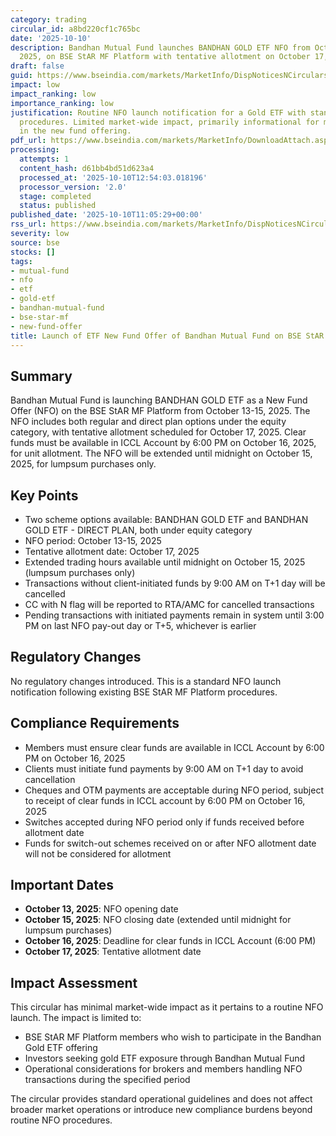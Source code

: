 ```yaml
---
category: trading
circular_id: a8bd220cf1c765bc
date: '2025-10-10'
description: Bandhan Mutual Fund launches BANDHAN GOLD ETF NFO from October 13-15,
  2025, on BSE StAR MF Platform with tentative allotment on October 17, 2025.
draft: false
guid: https://www.bseindia.com/markets/MarketInfo/DispNoticesNCirculars.aspx?Noticeid={E10FC2B9-5F05-42D7-8141-CCFA374E6827}&noticeno=20251010-22&dt=10/10/2025&icount=22&totcount=47&flag=0
impact: low
impact_ranking: low
importance_ranking: low
justification: Routine NFO launch notification for a Gold ETF with standard operational
  procedures. Limited market-wide impact, primarily informational for members interested
  in the new fund offering.
pdf_url: https://www.bseindia.com/markets/MarketInfo/DownloadAttach.aspx?id=20251010-22&attachedId=
processing:
  attempts: 1
  content_hash: d61bb4bd51d623a4
  processed_at: '2025-10-10T12:54:03.018196'
  processor_version: '2.0'
  stage: completed
  status: published
published_date: '2025-10-10T11:05:29+00:00'
rss_url: https://www.bseindia.com/markets/MarketInfo/DispNoticesNCirculars.aspx?Noticeid={E10FC2B9-5F05-42D7-8141-CCFA374E6827}&noticeno=20251010-22&dt=10/10/2025&icount=22&totcount=47&flag=0
severity: low
source: bse
stocks: []
tags:
- mutual-fund
- nfo
- etf
- gold-etf
- bandhan-mutual-fund
- bse-star-mf
- new-fund-offer
title: Launch of ETF New Fund Offer of Bandhan Mutual Fund on BSE StAR MF Platform
---
```


## Summary

Bandhan Mutual Fund is launching BANDHAN GOLD ETF as a New Fund Offer (NFO) on the BSE StAR MF Platform from October 13-15, 2025. The NFO includes both regular and direct plan options under the equity category, with tentative allotment scheduled for October 17, 2025. Clear funds must be available in ICCL Account by 6:00 PM on October 16, 2025, for unit allotment. The NFO will be extended until midnight on October 15, 2025, for lumpsum purchases only.

## Key Points

- Two scheme options available: BANDHAN GOLD ETF and BANDHAN GOLD ETF - DIRECT PLAN, both under equity category
- NFO period: October 13-15, 2025
- Tentative allotment date: October 17, 2025
- Extended trading hours available until midnight on October 15, 2025 (lumpsum purchases only)
- Transactions without client-initiated funds by 9:00 AM on T+1 day will be cancelled
- CC with N flag will be reported to RTA/AMC for cancelled transactions
- Pending transactions with initiated payments remain in system until 3:00 PM on last NFO pay-out day or T+5, whichever is earlier

## Regulatory Changes

No regulatory changes introduced. This is a standard NFO launch notification following existing BSE StAR MF Platform procedures.

## Compliance Requirements

- Members must ensure clear funds are available in ICCL Account by 6:00 PM on October 16, 2025
- Clients must initiate fund payments by 9:00 AM on T+1 day to avoid cancellation
- Cheques and OTM payments are acceptable during NFO period, subject to receipt of clear funds in ICCL account by 6:00 PM on October 16, 2025
- Switches accepted during NFO period only if funds received before allotment date
- Funds for switch-out schemes received on or after NFO allotment date will not be considered for allotment

## Important Dates

- **October 13, 2025**: NFO opening date
- **October 15, 2025**: NFO closing date (extended until midnight for lumpsum purchases)
- **October 16, 2025**: Deadline for clear funds in ICCL Account (6:00 PM)
- **October 17, 2025**: Tentative allotment date

## Impact Assessment

This circular has minimal market-wide impact as it pertains to a routine NFO launch. The impact is limited to:

- BSE StAR MF Platform members who wish to participate in the Bandhan Gold ETF offering
- Investors seeking gold ETF exposure through Bandhan Mutual Fund
- Operational considerations for brokers and members handling NFO transactions during the specified period

The circular provides standard operational guidelines and does not affect broader market operations or introduce new compliance burdens beyond routine NFO procedures.